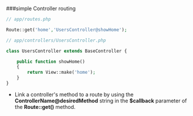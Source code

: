 ###simple Controller routing

```php
// app/routes.php

Route::get('home','UsersController@showHome');
```

```php
// app/controllers/UsersController.php

class UsersController extends BaseController {

	public function showHome()
	{
		return View::make('home');
	}
}
```

* Link a controller's method to a route by using the **ControllerName@desiredMethod** string in the **$callback** parameter of the **Route::get()** method.
